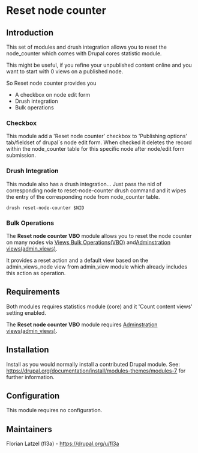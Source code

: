 # Reset node counter

## Introduction

This set of modules and drush integration allows you to reset the node_counter which comes with Drupal cores statistic module.

This might be useful, if you refine your unpublished content online and you want to start with 0 views on a published node.

So Reset node counter provides you
* A checkbox on node edit form
* Drush integration
* Bulk operations

### Checkbox

This module add a 'Reset node counter' checkbox to 'Publishing options' tab/fieldset
of drupal´s node edit form.
When checked it deletes the record within the node_counter table for this specific node
after node/edit form submission.

### Drush Integration

This module also has a drush integration...
Just pass the nid of corresponding node to reset-node-counter drush command
and it wipes the entry of the corresponding node from node_counter table.

    drush reset-node-counter $NID 

### Bulk Operations

The **Reset node counter VBO** module allows you to reset the node counter on many nodes via [Views Bulk Operations(VBO)](https://www.drupal.org/project/views_bulk_operations) 
and[Adminstration views(admin_views)](http://drupal.org/project/admin_views).

It provides a reset action and a default view based on the admin_views_node view from admin_view module which already includes this action as operation.

## Requirements

Both modules requires statistics module (core) and it 'Count content views' setting enabled.

The **Reset node counter VBO** module requires [Adminstration views(admin_views)](http://drupal.org/project/admin_views). 


## Installation

Install as you would normally install a contributed Drupal module. 
See: https://drupal.org/documentation/install/modules-themes/modules-7 for further information.
 
## Configuration

This module requires no configuration.

## Maintainers

Florian Latzel (fl3a) - https://drupal.org/u/fl3a 
